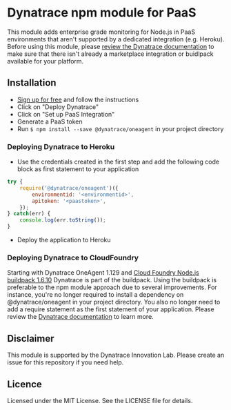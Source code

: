 # Dynatrace npm module for PaaS

This module adds enterprise grade monitoring for Node.js in PaaS environments that aren't supported by a dedicated integration (e.g. Heroku). Before using this module, please [review the Dynatrace documentation](https://www.dynatrace.com/support/help/infrastructure/) to make sure that there isn't already a marketplace integration or buidlpack available for your platform.

## Installation
* [Sign up for free](https://www.dynatrace.com/trial/) and follow the instructions
* Click on "Deploy Dynatrace"
* Click on "Set up PaaS Integration"
* Generate a PaaS token
* Run `$ npm install --save @dynatrace/oneagent` in your project directory

### Deploying Dynatrace to Heroku
* Use the credentials created in the first step and add the following code block as first statement to your application

```js
try {
    require('@dynatrace/oneagent')({
        environmentid: '<environmentid>',
        apitoken: '<paastoken>',
    });
} catch(err) {
    console.log(err.toString());
}
```

* Deploy the application to Heroku

### Deploying Dynatrace to CloudFoundry
Starting with Dynatrace OneAgent 1.129 and [Cloud Foundry Node.js buildpack 1.6.10](https://github.com/cloudfoundry/nodejs-buildpack/releases/tag/v1.6.10) Dynatrace is part of the buildpack.
Using the buildpack is preferable to the npm module approach due to several improvements. For instance, you're no longer required to install a dependency on @dynatrace/oneagent in your project directory. You also no longer need to add a require statement as the first statement of your application. Please review the [Dynatrace documentation](https://www.dynatrace.com/support/help/infrastructure/paas/how-do-i-monitor-cloud-foundry-applications/) to learn more.

## Disclaimer
This module is supported by the Dynatrace Innovation Lab.
Please create an issue for this repository if you need help.

## Licence
Licensed under the MIT License. See the LICENSE file for details.
